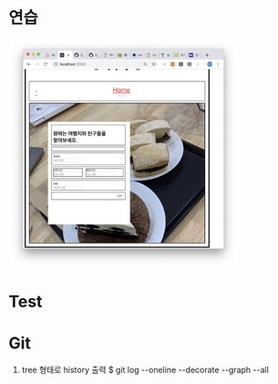 # 연습
<img src="https://github.com/MinSikSon/ARA/blob/master/img/exercise_1.png" width="80%"/>

# Test
# Git
1. tree 형태로 history 출력
$ git log --oneline --decorate --graph --all
